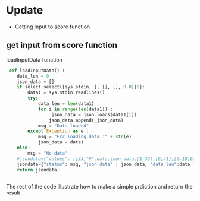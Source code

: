# Update

- Getting input to score function

## get input from score function

loadInputData function
```python
 def loadInputData() : 
    data_len = 0
    json_data = []
    if select.select([sys.stdin, ], [], [], 0.0)[0]:
        data1 = sys.stdin.readlines()
        try:
            data_len = len(data1)
            for i in range(len(data1)) : 
                _json_data = json.loads(data1[i])
                json_data.append(_json_data)
            msg = "Data loaded"
        except Exception as e :
            msg = "Err loading data :" + str(e)
            json_data = data1
    else:
        msg = "No data"
    #jsondata={"values": [[33,"F",data,json_data,[1,33],[9,41],[0.18,0.82],1,"O"]]}
    jsondata={"status": msg, "json_data" : json_data, "data_len":data_len}
    return jsondata
    
```

The rest of the code illustrate how to make a simple prdiction and return the result
